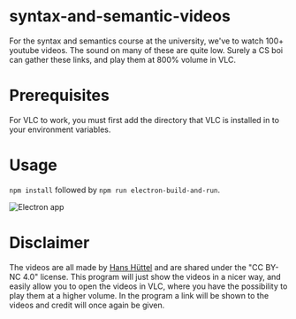 # syntax-and-semantic-videos
For the syntax and semantics course at the university, we've to watch 100+ youtube videos. The sound on many of these are quite low. Surely a CS boi can gather these links, and play them at 800% volume in VLC.

# Prerequisites
For VLC to work, you must first add the directory that VLC is installed in to your environment variables.

# Usage
```npm install``` followed by ```npm run electron-build-and-run```.

![Electron app](http://github-images.fobr.dk/syntax-and-semantics.png?2 "The electron app")

# Disclaimer
The videos are all made by [Hans Hüttel](https://www.youtube.com/channel/UCCiXT1k2RN37TrjekAqb09Q) and are shared under the "CC BY-NC 4.0" license. This program will just show the videos in a nicer way, and easily allow you to open the videos in VLC, where you have the possibility to play them at a higher volume. In the program a link will be shown to the videos and credit will once again be given.
